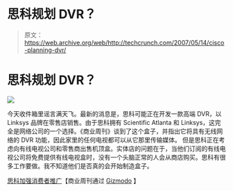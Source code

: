 # 思科规划 DVR？

> 原文：<https://web.archive.org/web/http://techcrunch.com/2007/05/14/cisco-planning-dvr/>

# 思科规划 DVR？

![](img/d48654e3bfdfd0a0f04f18c4f555d612.png)

今天收件箱里谣言满天飞。最新的消息是，思科可能正在开发一款高端 DVR，以 Linksys 品牌在零售店销售。由于思科拥有 Scientific Atlanta 和 Linksys，这完全是网络公司的一个选择。《商业周刊》谈到了这个盒子，并指出它将具有无线网络的 DVR 功能，因此家里的任何电视都可以从它那里传输媒体。
 但是思科正在考虑向有线电视公司和零售商出售机顶盒。实体店的问题在于，当他们订阅的有线电视公司将免费提供有线电视盒时，没有一个头脑正常的人会从商店购买。思科有很多工作要做。我不知道他们是否真的会开始制造盒子。

[思科加强消费者推广](https://web.archive.org/web/20130628161624/http://www.businessweek.com/technology/content/may2007/tc20070509_291819_page_2.htm)【商业周刊通过 [Gizmodo](https://web.archive.org/web/20130628161624/http://gizmodo.com/gadgets/fat_pipe-dream/cisco-super+dvr-on-the-way-260145.php) 】
